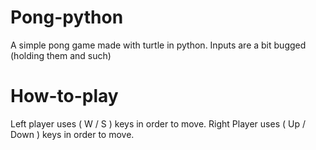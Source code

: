 # Pong-python

A simple pong game made with turtle in python. Inputs are a bit bugged (holding them and such)

# How-to-play

Left player uses ( W / S ) keys in order to move.
Right Player uses ( Up / Down ) keys in order to move.
